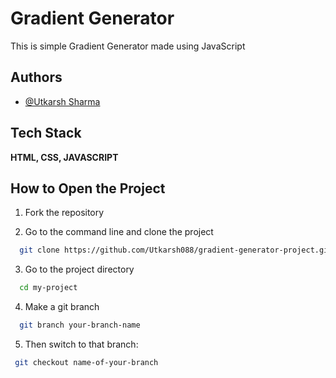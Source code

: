 
# Gradient Generator

This is simple Gradient Generator made using JavaScript


## Authors

- [@Utkarsh Sharma](https://github.com/Utkarsh088)

## Tech Stack

**HTML, CSS, JAVASCRIPT** 

## How to Open the Project

1) Fork the repository 


2) Go to the command line and clone the project

```bash
  git clone https://github.com/Utkarsh088/gradient-generator-project.git
```

3) Go to the project directory

```bash
  cd my-project
```

4) Make a git branch

```bash
  git branch your-branch-name
```
5) Then switch to that branch:

 ```bash
  git checkout name-of-your-branch
```
